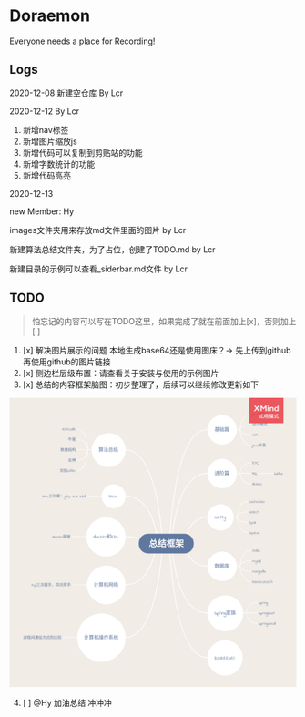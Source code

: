 # Doraemon
Everyone needs a place for Recording! 

## Logs
2020-12-08 新建空仓库 By Lcr

2020-12-12 By Lcr
1. 新增nav标签
2. 新增图片缩放js
3. 新增代码可以复制到剪贴站的功能
4. 新增字数统计的功能
5. 新增代码高亮

2020-12-13

new Member: Hy

images文件夹用来存放md文件里面的图片 by Lcr

新建算法总结文件夹，为了占位，创建了TODO.md by Lcr

新建目录的示例可以查看_siderbar.md文件 by Lcr

## TODO
> 怕忘记的内容可以写在TODO这里，如果完成了就在前面加上[x]，否则加上[ ]

1. [x] 解决图片展示的问题 本地生成base64还是使用图床？-> 先上传到github再使用github的图片链接
2. [x] 侧边栏层级布置：请查看关于安装与使用的示例图片
3. [x] 总结的内容框架脑图：初步整理了，后续可以继续修改更新如下

![整理的框架思维脑图](images/总结框架.png)

4. [ ] @Hy 加油总结 冲冲冲